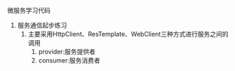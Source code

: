 微服务学习代码

1. 服务通信起步练习
   1. 主要采用HttpClient、ResTemplate、WebClient三种方式进行服务之间的调用
      1. provider:服务提供者
      2. consumer:服务消费者


